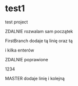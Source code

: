 # test1
test project

ZDALNIE rozwalam sam początek 

FirstBranch dodaje tą linię 
oraz tą


i kilka enterów

ZDALNIE poprawione

1234

MASTER dodaje linię
i kolejną

